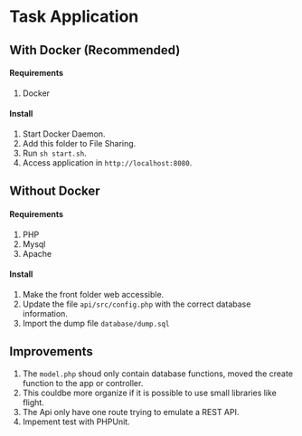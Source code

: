 
# Task Application

With Docker (Recommended)
-------------------------

#### Requirements

1. Docker

#### Install
1. Start Docker Daemon.
2. Add this folder to File Sharing.
3. Run ```sh start.sh```.
4. Access application in ```http://localhost:8080```.

Without Docker
-------------------------

#### Requirements

1. PHP
1. Mysql
3. Apache

#### Install
1. Make the front folder web accessible.
2. Update the file ```api/src/config.php``` with the correct database information.
3. Import the dump file ```database/dump.sql```

Improvements
-------------------------
1. The ```model.php``` shoud only contain database functions, moved the create function to the app or controller.
2. This couldbe more organize if it is possible to use small libraries like flight.
3. The Api only have one route trying to emulate a REST API.
4. Impement test with PHPUnit.